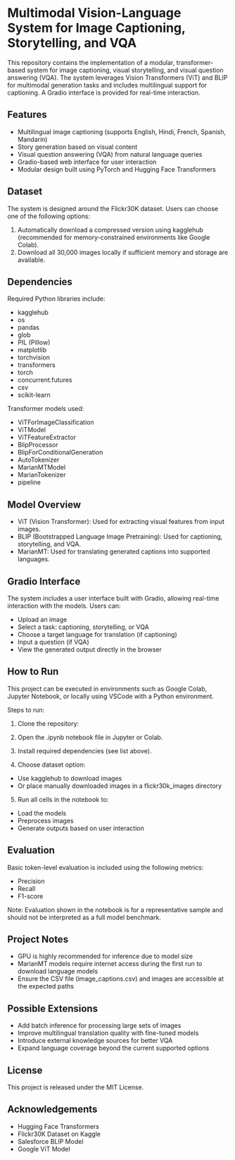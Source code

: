 # Multimodal Vision-Language System for Image Captioning, Storytelling, and VQA

This repository contains the implementation of a modular, transformer-based system for image captioning, visual storytelling, and visual question answering (VQA). The system leverages Vision Transformers (ViT) and BLIP for multimodal generation tasks and includes multilingual support for captioning. A Gradio interface is provided for real-time interaction.

## Features

- Multilingual image captioning (supports English, Hindi, French, Spanish, Mandarin)
- Story generation based on visual content
- Visual question answering (VQA) from natural language queries
- Gradio-based web interface for user interaction
- Modular design built using PyTorch and Hugging Face Transformers

## Dataset

The system is designed around the Flickr30K dataset. Users can choose one of the following options:

1. Automatically download a compressed version using kagglehub (recommended for memory-constrained environments like Google Colab).
2. Download all 30,000 images locally if sufficient memory and storage are available.

## Dependencies


Required Python libraries include:

- kagglehub
- os
- pandas
- glob
- PIL (Pillow)
- matplotlib
- torchvision
- transformers
- torch
- concurrent.futures
- csv
- scikit-learn

Transformer models used:

- ViTForImageClassification
- ViTModel
- ViTFeatureExtractor
- BlipProcessor
- BlipForConditionalGeneration
- AutoTokenizer
- MarianMTModel
- MarianTokenizer
- pipeline

## Model Overview

- ViT (Vision Transformer): Used for extracting visual features from input images.
- BLIP (Bootstrapped Language Image Pretraining): Used for captioning, storytelling, and VQA.
- MarianMT: Used for translating generated captions into supported languages.

## Gradio Interface

The system includes a user interface built with Gradio, allowing real-time interaction with the models. Users can:

- Upload an image
- Select a task: captioning, storytelling, or VQA
- Choose a target language for translation (if captioning)
- Input a question (if VQA)
- View the generated output directly in the browser

## How to Run

This project can be executed in environments such as Google Colab, Jupyter Notebook, or locally using VSCode with a Python environment.

Steps to run:

1. Clone the repository:

2. Open the .ipynb notebook file in Jupyter or Colab.

3. Install required dependencies (see list above).

4. Choose dataset option:
- Use kagglehub to download images
- Or place manually downloaded images in a flickr30k_images directory

5. Run all cells in the notebook to:
- Load the models
- Preprocess images
- Generate outputs based on user interaction

## Evaluation

Basic token-level evaluation is included using the following metrics:

- Precision
- Recall
- F1-score

Note: Evaluation shown in the notebook is for a representative sample and should not be interpreted as a full model benchmark.

## Project Notes

- GPU is highly recommended for inference due to model size
- MarianMT models require internet access during the first run to download language models
- Ensure the CSV file (image_captions.csv) and images are accessible at the expected paths

## Possible Extensions

- Add batch inference for processing large sets of images
- Improve multilingual translation quality with fine-tuned models
- Introduce external knowledge sources for better VQA
- Expand language coverage beyond the current supported options

## License

This project is released under the MIT License.

## Acknowledgements

- Hugging Face Transformers
- Flickr30K Dataset on Kaggle
- Salesforce BLIP Model
- Google ViT Model



